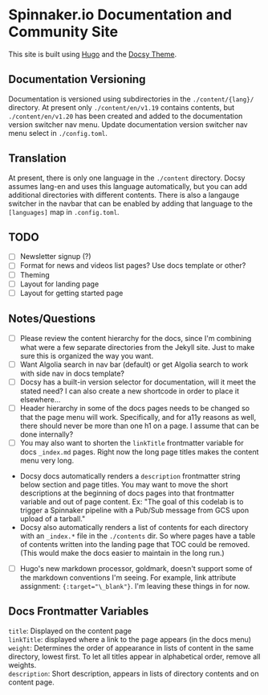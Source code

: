 # Spinnaker.io Documentation and Community Site

This site is built using [Hugo](https://gohugo.io) and the [Docsy Theme](https://www.docsy.dev/).

## Documentation Versioning

Documentation is versioned using subdirectories in the `./content/{lang}/` directory. At present only `./content/en/v1.19` contains contents, but `./content/en/v1.20` has been created and added to the documentation version switcher nav menu. Update documentation version switcher nav menu select in `./config.toml`.

## Translation

At present, there is only one language in the `./content` directory. Docsy assumes lang-en and uses this language automatically, but you can add additional directories with different contents. There is also a langauge switcher in the navbar that can be enabled by adding that language to the `[languages]` map in `.config.toml`.


## TODO

- [ ] Newsletter signup (?)
- [ ] Format for news and videos list pages? Use docs template or other?
- [ ] Theming
- [ ] Layout for landing page
- [ ] Layout for getting started page

## Notes/Questions

- [ ] Please review the content hierarchy for the docs, since I'm combining what were a few separate directories from the Jekyll site. Just to make sure this is organized the way you want.
- [ ] Want Algolia search in nav bar (default) or get Algolia search to work with side nav in docs template?
- [ ] Docsy has a built-in version selector for documentation, will it meet the stated need? I can also create a new shortcode in order to place it elsewhere...
- [ ] Header hierarchy in some of the docs pages needs to be changed so that the page menu will work. Specifically, and for a11y reasons as well, there should never be more than one h1 on a page. I assume that can be done internally? 
- [ ] You may also want to shorten the `linkTitle` frontmatter variable for docs `_index.md` pages. Right now the long page titles makes the content menu very long.
- Docsy docs automatically renders a `description` frontmatter string below section and page titles. You may want to move the short descriptions at the beginning of docs pages into that frontmatter variable and out of page content. Ex: "The goal of this codelab is to trigger a Spinnaker pipeline with a Pub/Sub message from GCS upon upload of a tarball."
- Docsy also automatically renders a list of contents for each directory with an `_index.*` file in the `./contents` dir. So where pages have a table of contents written into the landing page that TOC could be removed. (This would make the docs easier to maintain in the long run.)
- [ ] Hugo's new markdown processor, goldmark, doesn't support some of the markdown conventions I'm seeing. For example, link attribute assignment: `{:target="\_blank"}`. I'm leaving these things in for now.

## Docs Frontmatter Variables

`title`: Displayed on the content page  
`linkTitle`: displayed where a link to the page appears (in the docs menu)  
`weight`: Determines the order of appearance in lists of content in the same directory, lowest first. To let all titles appear in alphabetical order, remove all weights.  
`description`: Short description, appears in lists of directory contents and on content page.
